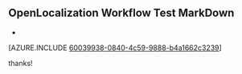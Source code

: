 ## OpenLocalization Workflow Test MarkDown
* 

[AZURE.INCLUDE [60039938-0840-4c59-9888-b4a1662c3239](calleeMd1.md)]

 
thanks!